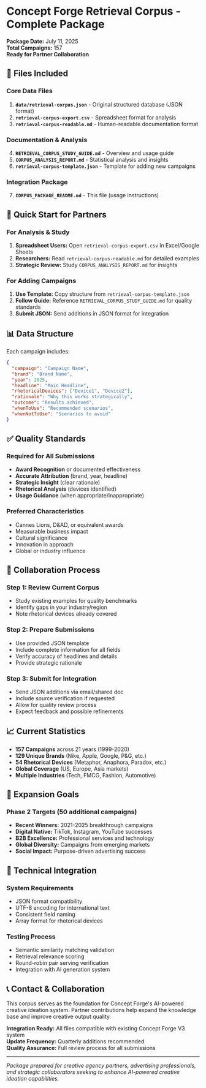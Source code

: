 # Concept Forge Retrieval Corpus - Complete Package
**Package Date:** July 11, 2025  
**Total Campaigns:** 157  
**Ready for Partner Collaboration**

## 📁 Files Included

### Core Data Files
1. **`data/retrieval-corpus.json`** - Original structured database (JSON format)
2. **`retrieval-corpus-export.csv`** - Spreadsheet format for analysis
3. **`retrieval-corpus-readable.md`** - Human-readable documentation format

### Documentation & Analysis
4. **`RETRIEVAL_CORPUS_STUDY_GUIDE.md`** - Overview and usage guide
5. **`CORPUS_ANALYSIS_REPORT.md`** - Statistical analysis and insights
6. **`retrieval-corpus-template.json`** - Template for adding new campaigns

### Integration Package
7. **`CORPUS_PACKAGE_README.md`** - This file (usage instructions)

## 🚀 Quick Start for Partners

### For Analysis & Study
1. **Spreadsheet Users:** Open `retrieval-corpus-export.csv` in Excel/Google Sheets
2. **Researchers:** Read `retrieval-corpus-readable.md` for detailed examples
3. **Strategic Review:** Study `CORPUS_ANALYSIS_REPORT.md` for insights

### For Adding Campaigns
1. **Use Template:** Copy structure from `retrieval-corpus-template.json`
2. **Follow Guide:** Reference `RETRIEVAL_CORPUS_STUDY_GUIDE.md` for quality standards
3. **Submit JSON:** Send additions in JSON format for integration

## 📊 Data Structure

Each campaign includes:
```json
{
  "campaign": "Campaign Name",
  "brand": "Brand Name", 
  "year": 2025,
  "headline": "Main Headline",
  "rhetoricalDevices": ["Device1", "Device2"],
  "rationale": "Why this works strategically",
  "outcome": "Results achieved",
  "whenToUse": "Recommended scenarios",
  "whenNotToUse": "Scenarios to avoid"
}
```

## ✅ Quality Standards

### Required for All Submissions
- **Award Recognition** or documented effectiveness
- **Accurate Attribution** (brand, year, headline)
- **Strategic Insight** (clear rationale)
- **Rhetorical Analysis** (devices identified)
- **Usage Guidance** (when appropriate/inappropriate)

### Preferred Characteristics
- Cannes Lions, D&AD, or equivalent awards
- Measurable business impact
- Cultural significance
- Innovation in approach
- Global or industry influence

## 🔄 Collaboration Process

### Step 1: Review Current Corpus
- Study existing examples for quality benchmarks
- Identify gaps in your industry/region
- Note rhetorical devices already covered

### Step 2: Prepare Submissions
- Use provided JSON template
- Include complete information for all fields
- Verify accuracy of headlines and details
- Provide strategic rationale

### Step 3: Submit for Integration
- Send JSON additions via email/shared doc
- Include source verification if requested
- Allow for quality review process
- Expect feedback and possible refinements

## 📈 Current Statistics

- **157 Campaigns** across 21 years (1999-2020)
- **129 Unique Brands** (Nike, Apple, Google, P&G, etc.)
- **54 Rhetorical Devices** (Metaphor, Anaphora, Paradox, etc.)
- **Global Coverage** (US, Europe, Asia markets)
- **Multiple Industries** (Tech, FMCG, Fashion, Automotive)

## 🎯 Expansion Goals

### Phase 2 Targets (50 additional campaigns)
- **Recent Winners:** 2021-2025 breakthrough campaigns
- **Digital Native:** TikTok, Instagram, YouTube successes  
- **B2B Excellence:** Professional services and technology
- **Global Diversity:** Campaigns from emerging markets
- **Social Impact:** Purpose-driven advertising success

## 🔧 Technical Integration

### System Requirements
- JSON format compatibility
- UTF-8 encoding for international text
- Consistent field naming
- Array format for rhetorical devices

### Testing Process
- Semantic similarity matching validation
- Retrieval relevance scoring
- Round-robin pair serving verification
- Integration with AI generation system

## 📞 Contact & Collaboration

This corpus serves as the foundation for Concept Forge's AI-powered creative ideation system. Partner contributions help expand the knowledge base and improve creative output quality.

**Integration Ready:** All files compatible with existing Concept Forge V3 system  
**Update Frequency:** Quarterly additions recommended  
**Quality Assurance:** Full review process for all submissions  

---

*Package prepared for creative agency partners, advertising professionals, and strategic collaborators seeking to enhance AI-powered creative ideation capabilities.*